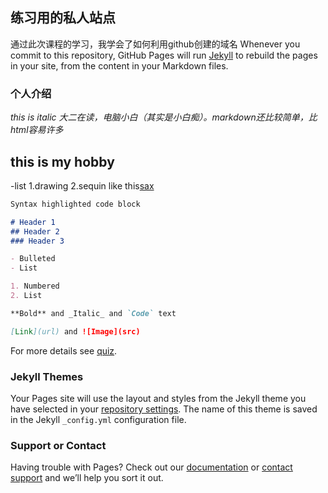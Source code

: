 ## 练习用的私人站点

通过此次课程的学习，我学会了如何利用github创建的域名
Whenever you commit to this repository, GitHub Pages will run [Jekyll](https://jekyllrb.com/) to rebuild the pages in your site, from the content in your Markdown files.

### 个人介绍
_this is italic_
_大二在读，电脑小白（其实是小白痴）。markdown还比较简单，比html容易许多_

## this is my hobby 
-list
1.drawing
2.sequin 
like this[sax](https://th.bing.com/th?id=OIP.TwnEFNGtehlVHdL9iwN03QHaHa&pid=Api&rs=1)

```markdown
Syntax highlighted code block

# Header 1
## Header 2
### Header 3

- Bulleted
- List

1. Numbered
2. List

**Bold** and _Italic_ and `Code` text

[Link](url) and ![Image](src)
```

For more details see [quiz](https://guides.github.com/features/mastering-markdown/).

### Jekyll Themes

Your Pages site will use the layout and styles from the Jekyll theme you have selected in your [repository settings](https://github.com/BeibHuang/BeibHuang.github.io/settings). The name of this theme is saved in the Jekyll `_config.yml` configuration file.

### Support or Contact

Having trouble with Pages? Check out our [documentation](https://help.github.com/categories/github-pages-basics/) or [contact support](https://github.com/contact) and we’ll help you sort it out.
